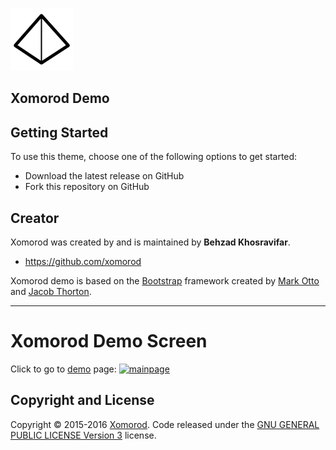 ![Xomorod.xom Favicon](https://github.com/Behzadkhosravifar/OrangePersonalWebsite/raw/master/src/Xomorod.Demo/images/favicon.jpg)

## Xomorod Demo

## Getting Started

To use this theme, choose one of the following options to get started:
* Download the latest release on GitHub
* Fork this repository on GitHub

## Creator

Xomorod was created by and is maintained by **Behzad Khosravifar**.

* https://github.com/xomorod

Xomorod demo is based on the [Bootstrap](http://getbootstrap.com/) framework created by [Mark Otto](https://twitter.com/mdo) and [Jacob Thorton](https://twitter.com/fat).

------------------------

# Xomorod Demo Screen

Click to go to [demo](http://demo.xomorod.com) page:
[![mainpage](https://github.com/bezzad/OrangePersonalWebsite/raw/master/img/mainpage.png)](https://github.com/bezzad/OrangePersonalWebsite)

## Copyright and License

Copyright ©  2015-2016 [Xomorod](http://xomorod.com). Code released under the [GNU GENERAL PUBLIC LICENSE Version 3](https://raw.githubusercontent.com/Xomorod/Demo/master/LICENSE) license.
